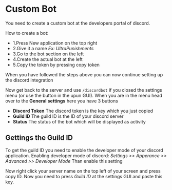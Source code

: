 # Custom Bot
You need to create a custom bot at the developers portal of discord.
 
How to create a bot:
* 1.Press New application on the top right
* 2.Give it a name *Ex: UltraPunishments*
* 3.Go to the bot section on the left
* 4.Create the actual bot at the left
* 5.Copy the token by pressing copy token
 
When you have followed the steps above you can now continue setting up the discord integration
 
Now get back to the server and use `/discordbot` if you closed the settings menu (or use the button in the upun GUI).
When you are in the menu head over to the **General settings** here you have 3 buttons
* **Discord Token** The discord token is the key which you just copied
* **Guild ID** The guild ID is the ID of your discord server 
* **Status** The status of the bot which will be displayed as activity
 
## Gettings the Guild ID
To get the guild ID you need to enable the developer mode of your discord application.
Enabling developer mode of discord:
    *Settings >> Apperance >> Advanced >> Developer Mode*
Than enable this setting
 
Now right click your server name on the top left of your screen and press copy ID.
Now you need to press *Guild ID* at the settings GUI and paste this key.